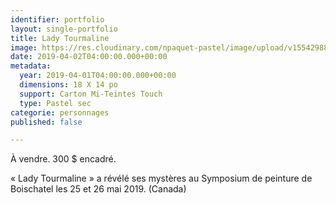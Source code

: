 ```yaml
---
identifier: portfolio
layout: single-portfolio
title: Lady Tourmaline
image: https://res.cloudinary.com/npaquet-pastel/image/upload/v1554298819/IMG_3940.jpg
date: 2019-04-02T04:00:00.000+00:00
metadata:
  year: 2019-04-01T04:00:00.000+00:00
  dimensions: 18 X 14 po
  support: Carton Mi-Teintes Touch
  type: Pastel sec
categorie: personnages
published: false

---
```

À vendre. 300 $ encadré.

« Lady Tourmaline » a révélé ses mystères au Symposium de peinture de Boischatel les 25 et 26 mai 2019. (Canada)